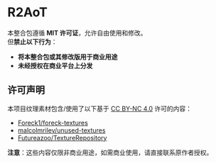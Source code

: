 # R2AoT
本整合包遵循 **MIT 许可证**，允许自由使用和修改。  
但**禁止以下行为**：
- **将本整合包或其修改版用于商业用途**  
- **未经授权在商业平台上分发**

## 许可声明

本项目纹理素材包含/使用了以下基于 [CC BY-NC 4.0](https://creativecommons.org/licenses/by-nc/4.0/) 许可的内容：
- [Foreck1/foreck-textures](https://github.com/Foreck1/foreck-textures)
- [malcolmriley/unused-textures](https://github.com/malcolmriley/unused-textures)
- [Futureazoo/TextureRepository](https://github.com/Futureazoo/TextureRepository)

**注意**：这些内容仅限非商业用途，如需商业使用，请直接联系原作者授权。
